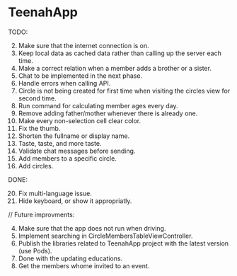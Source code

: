 
TeenahApp
================

TODO:


2. Make sure that the internet connection is on.
3. Keep local data as cached data rather than calling up the server each time.
6. Make a correct relation when a member adds a brother or a sister.
10. Chat to be implemented in the next phase.
13. Handle errors when calling API.
15. Circle is not being created for first time when visiting the circles view for second time.
16. Run command for calculating member ages every day.
22. Remove adding father/mother whenever there is already one.
25. Make every non-selection cell clear color.
27. Fix the thumb.
30. Shorten the fullname or display name.
32. Taste, taste, and more taste.
33. Validate chat messages before sending.
35. Add members to a specific circle.
36. Add circles.

DONE:

20. Fix multi-language issue.
8. Hide keyboard, or show it appropriatly.

// Future improvments:

4. Make sure that the app does not run when driving.
12. Implement searching in CircleMembersTableViewController.
17. Publish the libraries related to TeenahApp project with the latest version (use Pods).
24. Done with the updating educations.
31. Get the members whome invited to an event.